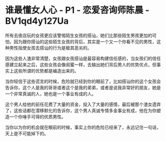 # 谁最懂女人心 - P1 - 恋爱咨询师陈晨 - BV1qd4y127Ua

所有去夜店玩的女孩更应该警惕陌生女孩的搭讪，她们比那些陌生男孩更加的可怕，因为跟你搭讪的这些陌生女孩的背后，其实是一个又一个你看不见的男性，这种男性指使女孩去搭讪的行为是极其恶劣的。

因为这些人渣非常清楚，女孩跟女孩搭讪是最容易构建信任感的，当女孩们的信任感建立起来之后，这些女孩会像闺蜜一样，去输出她们背后男人的优势优点，但事实上这些所谓的优势都是编造出来的。

当你轻信于这些谎言的时候，危险就已经到你的眼前了，比如搭讪你的这个女孩会告诉你，这个人是我的哥哥或者这个是我的弟弟，或者是说我非常好的朋友，她是一个非常真诚的人，她也是一个事业有成的人。

这个男人给他的前任花费了大量的资金，投入了大量的感情，最后被那个渣女遗弃了，这些话都在潜移默化的告诉你，这个男人真诚专情多金事业有成，他在为你塑造一个你唾手可得的优质男性。

当你以为你的机会就在眼前的时候，事实上你的危险已经来了，永远记住一句话，天上是不可能掉下的。